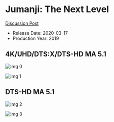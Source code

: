 # Jumanji: The Next Level

[Discussion Post](https://www.avsforum.com/threads/bass-eq-for-filtered-movies.2995212/post-59321086)

* Release Date: 2020-03-17
* Production Year: 2019

## 4K/UHD/DTS:X/DTS-HD MA 5.1

![img 0](https://i.imgur.com/FpHPygA.jpg)

![img 1](https://i.imgur.com/hgZHUA4.png)

## DTS-HD MA 5.1

![img 2](https://i.imgur.com/5OcZZ4X.jpg)

![img 3](https://i.imgur.com/yay9nT8.png)


